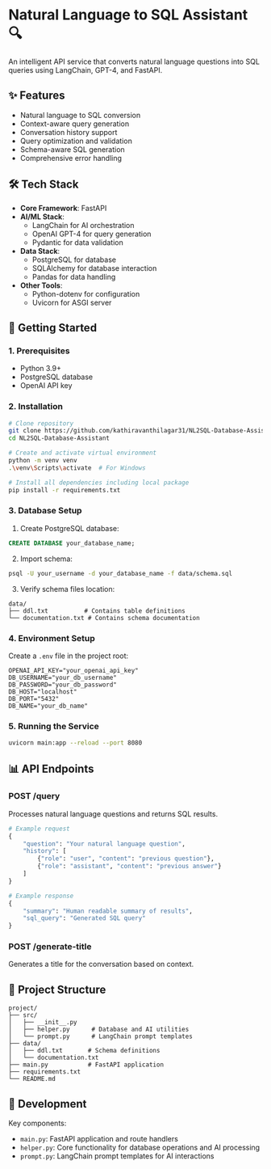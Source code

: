 # Natural Language to SQL Assistant 🔍

An intelligent API service that converts natural language questions into SQL queries using LangChain, GPT-4, and FastAPI.

## ✨ Features
* Natural language to SQL conversion
* Context-aware query generation
* Conversation history support
* Query optimization and validation
* Schema-aware SQL generation
* Comprehensive error handling

## 🛠️ Tech Stack

* **Core Framework**: FastAPI
* **AI/ML Stack**: 
    * LangChain for AI orchestration
    * OpenAI GPT-4 for query generation
    * Pydantic for data validation
* **Data Stack**:
    * PostgreSQL for database
    * SQLAlchemy for database interaction
    * Pandas for data handling
* **Other Tools**:
    * Python-dotenv for configuration
    * Uvicorn for ASGI server

## 🚀 Getting Started

### 1. Prerequisites

* Python 3.9+
* PostgreSQL database
* OpenAI API key

### 2. Installation

```bash
# Clone repository
git clone https://github.com/kathiravanthilagar31/NL2SQL-Database-Assistant.git
cd NL2SQL-Database-Assistant

# Create and activate virtual environment
python -m venv venv
.\venv\Scripts\activate  # For Windows

# Install all dependencies including local package
pip install -r requirements.txt
```

### 3. Database Setup

1. Create PostgreSQL database:
```sql
CREATE DATABASE your_database_name;
```

2. Import schema:
```bash
psql -U your_username -d your_database_name -f data/schema.sql
```

3. Verify schema files location:
```plaintext
data/
├── ddl.txt          # Contains table definitions
└── documentation.txt # Contains schema documentation
```

### 4. Environment Setup

Create a `.env` file in the project root:

```env
OPENAI_API_KEY="your_openai_api_key"
DB_USERNAME="your_db_username"
DB_PASSWORD="your_db_password"
DB_HOST="localhost"
DB_PORT="5432"
DB_NAME="your_db_name"
```

### 5. Running the Service

```bash
uvicorn main:app --reload --port 8080
```

## 📊 API Endpoints

### POST /query
Processes natural language questions and returns SQL results.

```python
# Example request
{
    "question": "Your natural language question",
    "history": [
        {"role": "user", "content": "previous question"},
        {"role": "assistant", "content": "previous answer"}
    ]
}

# Example response
{
    "summary": "Human readable summary of results",
    "sql_query": "Generated SQL query"
}
```

### POST /generate-title
Generates a title for the conversation based on context.

## 🔧 Project Structure

```plaintext
project/
├── src/
│   ├── __init__.py
│   ├── helper.py      # Database and AI utilities
│   └── prompt.py      # LangChain prompt templates
├── data/
│   ├── ddl.txt       # Schema definitions
│   └── documentation.txt
├── main.py           # FastAPI application
├── requirements.txt
└── README.md
```

## 📝 Development

Key components:
* `main.py`: FastAPI application and route handlers
* `helper.py`: Core functionality for database operations and AI processing
* `prompt.py`: LangChain prompt templates for AI interactions